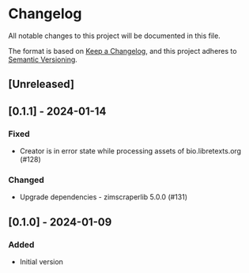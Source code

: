 # Changelog

All notable changes to this project will be documented in this file.

The format is based on [Keep a Changelog](https://keepachangelog.com/en/1.0.0/),
and this project adheres to [Semantic Versioning](https://semver.org/spec/v2.0.0.html).

## [Unreleased]

## [0.1.1] - 2024-01-14

### Fixed

- Creator is in error state while processing assets of bio.libretexts.org (#128)

### Changed

- Upgrade dependencies - zimscraperlib 5.0.0 (#131)

## [0.1.0] - 2024-01-09

### Added

- Initial version
